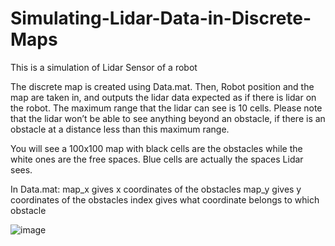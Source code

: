# Simulating-Lidar-Data-in-Discrete-Maps

This is a simulation of Lidar Sensor of a robot


The discrete map is created using Data.mat. Then, Robot position and the map are taken in, and outputs 
the lidar data expected as if there is lidar on the robot. The maximum range that the lidar can see is 10 cells. 
Please note that the lidar won’t be able to see anything beyond an obstacle, if there is an obstacle at a 
distance less than this maximum range.

You will see a 100x100 map with black cells are the obstacles while the white ones are the free spaces.
Blue cells are actually the spaces Lidar sees. 

In Data.mat:
map_x gives x coordinates of the obstacles
map_y gives y coordinates of the obstacles
index gives what coordinate belongs to which obstacle

![image](https://user-images.githubusercontent.com/57681394/168485274-7853c3dd-01f8-4a3f-b33b-0ee3e9f97ea8.png)
